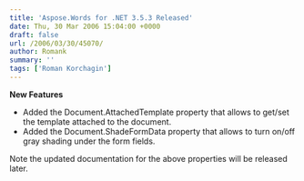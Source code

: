 ```yaml
---
title: 'Aspose.Words for .NET 3.5.3 Released'
date: Thu, 30 Mar 2006 15:04:00 +0000
draft: false
url: /2006/03/30/45070/
author: Romank
summary: ''
tags: ['Roman Korchagin']
---
```


**New Features**

*   Added the Document.AttachedTemplate property that allows to get/set the template attached to the document.
*   Added the Document.ShadeFormData property that allows to turn on/off gray shading under the form fields.

Note the updated documentation for the above properties will be released later.







